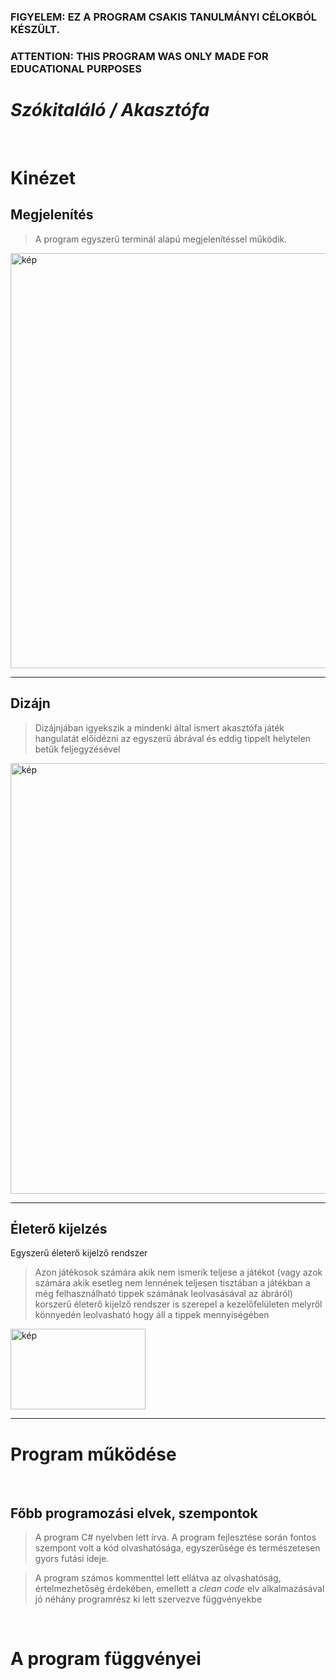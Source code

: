 ### FIGYELEM: EZ A PROGRAM CSAKIS TANULMÁNYI CÉLOKBÓL KÉSZÜLT.
### ATTENTION: THIS PROGRAM WAS ONLY MADE FOR EDUCATIONAL PURPOSES

# *Szókitaláló / Akasztófa*
<br>

# Kinézet
## Megjelenítés
> A program egyszerű terminál alapú megjelenítéssel működik.
<img width="1172" height="664" alt="kép" src="https://github.com/user-attachments/assets/e92adc88-71d1-43d7-94b1-148aa91050a6" />

---

## Dizájn
> Dizájnjában igyekszik a mindenki által ismert akasztófa játék hangulatát előidézni az egyszerű ábrával és eddig tippelt helytelen betűk feljegyzésével
<img width="1155" height="689" alt="kép" src="https://github.com/user-attachments/assets/02f06438-3e20-4f3e-8ffe-d527d5f92585" />

---

## Életerő kijelzés
Egyszerű életerő kijelző rendszer
> Azon játékosok számára akik nem ismerik teljese a játékot (vagy azok számára akik esetleg nem lennének teljesen tisztában a játékban a még felhasználható tippek számának leolvasásával az ábráról) korszerű életerő kijelző rendszer is szerepel a kezelőfelületen melyről könnyedén leolvasható hogy áll a tippek mennyiségében

<img width="216" height="129" alt="kép" src="https://github.com/user-attachments/assets/5203ffa8-4e77-4c45-81a7-3847d0c3c8e8" />

---


# Program működése

<br>

## Főbb programozási elvek, szempontok
> A program C# nyelvben lett írva. A program fejlesztése során fontos szempont volt a kód olvashatósága, egyszerűsége és természetesen gyors futási ideje.

> A program számos kommenttel lett ellátva az olvashatóság, értelmezhetőség érdekében, emellett a *clean code* elv alkalmazásával jó néhány programrész ki lett szervezve függvényekbe

<br>

# A program függvényei

